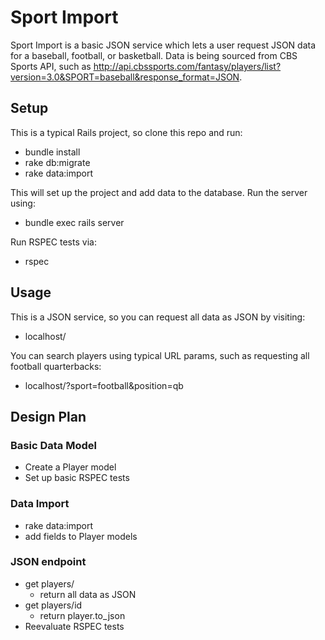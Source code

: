 # Sport Import
Sport Import is a basic JSON service which lets a user request JSON data for a baseball, football, or basketball. Data is being sourced from CBS Sports API, such as http://api.cbssports.com/fantasy/players/list?version=3.0&SPORT=baseball&response_format=JSON.

## Setup
This is a typical Rails project, so clone this repo and run:
* bundle install
* rake db:migrate
* rake data:import

This will set up the project and add data to the database. Run the server using:
* bundle exec rails server

Run RSPEC tests via:
* rspec

## Usage
This is a JSON service, so you can request all data as JSON by visiting:
* localhost/

You can search players using typical URL params, such as requesting all football quarterbacks:
* localhost/?sport=football&position=qb

## Design Plan

### Basic Data Model
* Create a Player model
* Set up basic RSPEC tests

### Data Import
* rake data:import
* add fields to Player models

### JSON endpoint
* get players/
  * return all data as JSON
* get players/id
  * return player.to_json
* Reevaluate RSPEC tests

